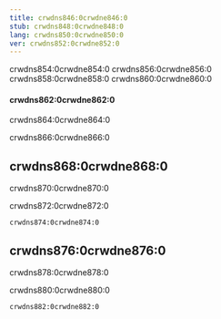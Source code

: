 ```yaml
---
title: crwdns846:0crwdne846:0
stub: crwdns848:0crwdne848:0
lang: crwdns850:0crwdne850:0
ver: crwdns852:0crwdne852:0
---
```


crwdns854:0crwdne854:0 crwdns856:0crwdne856:0 crwdns858:0crwdne858:0 crwdns860:0crwdne860:0

#### crwdns862:0crwdne862:0

crwdns864:0crwdne864:0

crwdns866:0crwdne866:0

## crwdns868:0crwdne868:0

crwdns870:0crwdne870:0

crwdns872:0crwdne872:0

```jsonc
crwdns874:0crwdne874:0
```

## crwdns876:0crwdne876:0

crwdns878:0crwdne878:0

crwdns880:0crwdne880:0

```jsonc
crwdns882:0crwdne882:0
```